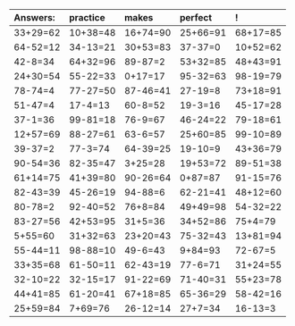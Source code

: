| Answers: | practice | makes | perfect | ! |
| :--- | :--- | :--- | :--- | :--- |
| 33+29=62 | 10+38=48 | 16+74=90 | 25+66=91 | 68+17=85 | 
| 64-52=12 | 34-13=21 | 30+53=83 | 37-37=0 | 10+52=62 | 
| 42-8=34 | 64+32=96 | 89-87=2 | 53+32=85 | 48+43=91 | 
| 24+30=54 | 55-22=33 | 0+17=17 | 95-32=63 | 98-19=79 | 
| 78-74=4 | 77-27=50 | 87-46=41 | 27-19=8 | 73+18=91 | 
| 51-47=4 | 17-4=13 | 60-8=52 | 19-3=16 | 45-17=28 | 
| 37-1=36 | 99-81=18 | 76-9=67 | 46-24=22 | 79-18=61 | 
| 12+57=69 | 88-27=61 | 63-6=57 | 25+60=85 | 99-10=89 | 
| 39-37=2 | 77-3=74 | 64-39=25 | 19-10=9 | 43+36=79 | 
| 90-54=36 | 82-35=47 | 3+25=28 | 19+53=72 | 89-51=38 | 
| 61+14=75 | 41+39=80 | 90-26=64 | 0+87=87 | 91-15=76 | 
| 82-43=39 | 45-26=19 | 94-88=6 | 62-21=41 | 48+12=60 | 
| 80-78=2 | 92-40=52 | 76+8=84 | 49+49=98 | 54-32=22 | 
| 83-27=56 | 42+53=95 | 31+5=36 | 34+52=86 | 75+4=79 | 
| 5+55=60 | 31+32=63 | 23+20=43 | 75-32=43 | 13+81=94 | 
| 55-44=11 | 98-88=10 | 49-6=43 | 9+84=93 | 72-67=5 | 
| 33+35=68 | 61-50=11 | 62-43=19 | 77-6=71 | 31+24=55 | 
| 32-10=22 | 32-15=17 | 91-22=69 | 71-40=31 | 55+23=78 | 
| 44+41=85 | 61-20=41 | 67+18=85 | 65-36=29 | 58-42=16 | 
| 25+59=84 | 7+69=76 | 26-12=14 | 27+7=34 | 16-13=3 | 

